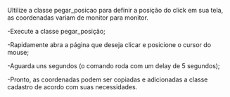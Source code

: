 Ultilize a classe pegar_posicao para definir a posição do click em sua tela, as coordenadas variam de monitor para monitor.

-Execute a classe pegar_posição;

-Rapidamente abra a página que deseja clicar e posicione o cursor do mouse;

-Aguarda uns segundos (o comando roda com um delay de 5 segundos);

-Pronto, as coordenadas podem ser copiadas e adicionadas a classe cadastro de acordo com suas necessidades.

##
